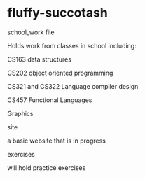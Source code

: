 # fluffy-succotash

school_work file

  Holds work from classes in school including:
  
  CS163 data structures
  
  CS202 object oriented programming
  
  CS321 and CS322 Language compiler design
  
  CS457 Functional Languages
  
  Graphics


site
  
  a basic website that is in progress
 
  
exercises
  
  will hold practice exercises
